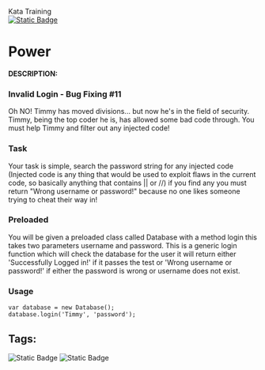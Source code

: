 Kata Training <br>
[![Static Badge](https://img.shields.io/badge/8kyu%20-%20black?style=flat&logo=codewars&labelColor=B1361E&color=black)](Javascript/8kyu)

# Power

**DESCRIPTION:**

### Invalid Login - Bug Fixing #11

Oh NO! Timmy has moved divisions... but now he's in the field of security. Timmy, being the top coder he is, has allowed some bad code through. You must help Timmy and filter out any injected code!

### Task

Your task is simple, search the password string for any injected code (Injected code is any thing that would be used to exploit flaws in the current code, so basically anything that contains || or //) if you find any you must return "Wrong username or password!" because no one likes someone trying to cheat their way in!

### Preloaded

You will be given a preloaded class called Database with a method login this takes two parameters username and password. This is a generic login function which will check the database for the user it will return either 'Successfully Logged in!' if it passes the test or 'Wrong username or password!' if either the password is wrong or username does not exist.

### Usage

```
var database = new Database();
database.login('Timmy', 'password');
```

## Tags:

![Static Badge](https://img.shields.io/badge/security%20-%20purple?style=plastic) ![Static Badge](https://img.shields.io/badge/debugging%20-%20purple?style=plastic)